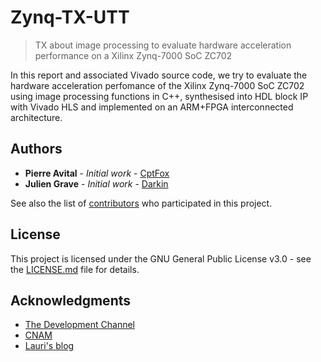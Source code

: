 # Zynq-TX-UTT
> TX about image processing to evaluate hardware acceleration performance on a Xilinx Zynq-7000 SoC ZC702

In this report and associated Vivado source code, we try to evaluate the hardware acceleration perfomance of the Xilinx Zynq-7000 SoC ZC702 using image processing functions in C++, synthesised into HDL block IP with Vivado HLS and implemented on an ARM+FPGA interconnected architecture.

## Authors

* **Pierre Avital** - *Initial work* - [CptFox](https://github.com/CptFox)
* **Julien Grave** - *Initial work* - [Darkin](https://github.com/Darkin47/)

See also the list of [contributors](https://github.com/Darkin47/Zynq-TX-UTT/contributors) who participated in this project.

## License

This project is licensed under the GNU General Public License v3.0 - see the [LICENSE.md](LICENSE.md) file for details.

## Acknowledgments

* [The Development Channel](https://www.youtube.com/channel/UC1ptV25-NEHRIEnM1kXMCrQ)
* [CNAM](http://easytp.cnam.fr/alexandre/index_fichiers/support/zynq_cours_tp_vivado.pdf)
* [Lauri's blog](http://lauri.xn--vsandi-pxa.com/hdl/zynq/xilinx-dma.html)

